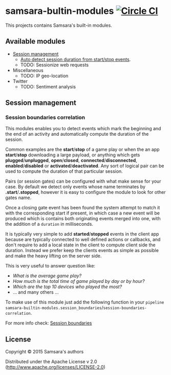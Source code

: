 # samsara-bultin-modules [![Circle CI](https://circleci.com/gh/samsara/samsara-builtin-modules/tree/master.svg?style=svg)](https://circleci.com/gh/samsara/samsara-builtin-modules/tree/master)

This projects contains Samsara's built-in modules.

## Available modules

  * [Session management](#session-management)
    * [Auto detect session duration from start/stop events](#session-boundaries-correlation).
    * TODO: Sessionize web requests
  * Miscellaneous
    * TODO: IP geo-location
  * Twitter
    * TODO: Sentiment analysis

## Session management

### Session boundaries correlation

This modules enables you to detect events which mark the beginning and the end
of an activity and automatically compute the duration of the session.

Common examples are the **start**/**stop** of a game play or when the an app
**start**/**stop** downloading a large payload, or anything which gets
**plugged**/**unplugged**, **open**/**closed**, **connected**/**disconnected**,
**enabled**/**disabled** or **activated**/**deactivated**. Any sort of logical
pair can be used to compute the duration of that particular session.

Pairs (or session gates) can be configured with what make sense for your case.
By default we detect only events whose name terminates by **.start**/**.stopped**,
however it is easy to configure the module to look for other gates name.

Once a closing gate event has been found the system attempt to match it with
the corresponding start if present, in which case a new event will be produced
which is contains both originating events merged into one, with the addition
of a `duration` in milliseconds.

It is typically very simple to add **started**/**stopped** events in the client
app because are typically connected to well defined actions or callbacks,
and don't require to add a local state in the client to compute client side
the duration. Instead we prefer keep the clients events as simple as possible
and make the heavy lifting on the server side.

This is very useful to answer question like:
  * *What is the average game play?*
  * *How much is the total time of game played by day or by hour?*
  * *Which are the top 10 devices who played the most?*
  * ... and many others ...

To make use of this module just add the following function in your `pipeline`
`samsara-builtin-modules.session_boundaries`/`session-boundaries-correlation`.

For more info check: [Session boundaries](/doc/session-boundaries-module.md)

## License

Copyright © 2015 Samsara's authors

Distributed under the Apache License v 2.0 (http://www.apache.org/licenses/LICENSE-2.0)
